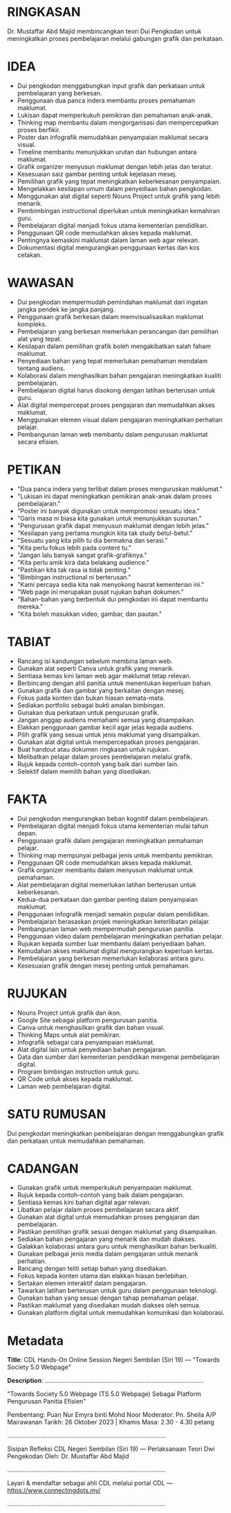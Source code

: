 # RINGKASAN
Dr. Mustaffar Abd Majid membincangkan teori Dui Pengkodan untuk meningkatkan proses pembelajaran melalui gabungan grafik dan perkataan.

# IDEA
- Dui pengkodan menggabungkan input grafik dan perkataan untuk pembelajaran yang berkesan.
- Penggunaan dua panca indera membantu proses pemahaman maklumat.
- Lukisan dapat memperkukuh pemikiran dan pemahaman anak-anak.
- Thinking map membantu dalam mengorganisasi dan mempercepatkan proses berfikir.
- Poster dan infografik memudahkan penyampaian maklumat secara visual.
- Timeline membantu menunjukkan urutan dan hubungan antara maklumat.
- Grafik organizer menyusun maklumat dengan lebih jelas dan teratur.
- Kesesuaian saiz gambar penting untuk kejelasan mesej.
- Pemilihan grafik yang tepat meningkatkan keberkesanan penyampaian.
- Mengelakkan kesilapan umum dalam penyediaan bahan pengkodan.
- Menggunakan alat digital seperti Nouns Project untuk grafik yang lebih menarik.
- Pembimbingan instructional diperlukan untuk meningkatkan kemahiran guru.
- Pembelajaran digital menjadi fokus utama kementerian pendidikan.
- Penggunaan QR code memudahkan akses kepada maklumat.
- Pentingnya kemaskini maklumat dalam laman web agar relevan.
- Dokumentasi digital mengurangkan penggunaan kertas dan kos cetakan.

# WAWASAN
- Dui pengkodan mempermudah pemindahan maklumat dari ingatan jangka pendek ke jangka panjang.
- Penggunaan grafik berkesan dalam memvisualisasikan maklumat kompleks.
- Pembelajaran yang berkesan memerlukan perancangan dan pemilihan alat yang tepat.
- Kesilapan dalam pemilihan grafik boleh mengakibatkan salah faham maklumat.
- Penyediaan bahan yang tepat memerlukan pemahaman mendalam tentang audiens.
- Kolaborasi dalam menghasilkan bahan pengajaran meningkatkan kualiti pembelajaran.
- Pembelajaran digital harus disokong dengan latihan berterusan untuk guru.
- Alat digital mempercepat proses pengajaran dan memudahkan akses maklumat.
- Menggunakan elemen visual dalam pengajaran meningkatkan perhatian pelajar.
- Pembangunan laman web membantu dalam pengurusan maklumat secara efisien.

# PETIKAN
- "Dua panca indera yang terlibat dalam proses menguruskan maklumat."
- "Lukisan ini dapat meningkatkan pemikiran anak-anak dalam proses pembelajaran."
- "Poster ini banyak digunakan untuk mempromosi sesuatu idea."
- "Garis masa ni biasa kita gunakan untuk menunjukkan susunan."
- "Pengurusan grafik dapat menyusun maklumat dengan lebih jelas."
- "Kesilapan yang pertama mungkin kita tak study betul-betul."
- "Sesuatu yang kita pilih tu dia bermakna dan serasi."
- "Kita perlu fokus lebih pada content tu."
- "Jangan lalu banyak sangat grafik-grafiknya."
- "Kita perlu amik kira data belakang audience."
- "Pastikan kita tak rasa ia tidak penting."
- "Bimbingan instructional ni berterusan."
- "Kami percaya sedia kita nak menyokong hasrat kementerian ini."
- "Web page ini merupakan pusat rujukan bahan dokumen."
- "Bahan-bahan yang berbentuk dui pengkodan ini dapat membantu mereka."
- "Kita boleh masukkan video, gambar, dan pautan."

# TABIAT
- Rancang isi kandungan sebelum membina laman web.
- Gunakan alat seperti Canva untuk grafik yang menarik.
- Sentiasa kemas kini laman web agar maklumat tetap relevan.
- Berbincang dengan ahli panitia untuk menentukan keperluan bahan.
- Gunakan grafik dan gambar yang berkaitan dengan mesej.
- Fokus pada konten dan bukan hiasan semata-mata.
- Sediakan portfolio sebagai bukti amalan bimbingan.
- Gunakan dua perkataan untuk pengurusan grafik.
- Jangan anggap audiens memahami semua yang disampaikan.
- Elakkan penggunaan gambar kecil agar jelas kepada audiens.
- Pilih grafik yang sesuai untuk jenis maklumat yang disampaikan.
- Gunakan alat digital untuk mempercepatkan proses pengajaran.
- Buat handout atau dokumen ringkasan untuk rujukan.
- Melibatkan pelajar dalam proses pembelajaran melalui grafik.
- Rujuk kepada contoh-contoh yang baik dari sumber lain.
- Selektif dalam memilih bahan yang disediakan.

# FAKTA
- Dui pengkodan mengurangkan beban kognitif dalam pembelajaran.
- Pembelajaran digital menjadi fokus utama kementerian mulai tahun depan.
- Penggunaan grafik dalam pengajaran meningkatkan pemahaman pelajar.
- Thinking map mempunyai pelbagai jenis untuk membantu pemikiran.
- Penggunaan QR code memudahkan akses kepada maklumat.
- Grafik organizer membantu dalam menyusun maklumat untuk pemahaman.
- Alat pembelajaran digital memerlukan latihan berterusan untuk keberkesanan.
- Kedua-dua perkataan dan gambar penting dalam penyampaian maklumat.
- Penggunaan infografik menjadi semakin popular dalam pendidikan.
- Pembelajaran berasaskan projek meningkatkan keterlibatan pelajar.
- Pembangunan laman web mempermudah pengurusan panitia.
- Penggunaan video dalam pembelajaran meningkatkan perhatian pelajar.
- Rujukan kepada sumber luar membantu dalam penyediaan bahan.
- Kemudahan akses maklumat digital mengurangkan keperluan kertas.
- Pembelajaran yang berkesan memerlukan kolaborasi antara guru.
- Kesesuaian grafik dengan mesej penting untuk pemahaman.

# RUJUKAN
- Nouns Project untuk grafik dan ikon.
- Google Site sebagai platform pengurusan panitia.
- Canva untuk menghasilkan grafik dan bahan visual.
- Thinking Maps untuk alat pemikiran.
- Infografik sebagai cara penyampaian maklumat.
- Alat digital lain untuk penyediaan bahan pengajaran.
- Data dan sumber dari kementerian pendidikan mengenai pembelajaran digital.
- Program bimbingan instruction untuk guru.
- QR Code untuk akses kepada maklumat.
- Laman web pembelajaran digital.

# SATU RUMUSAN
Dui pengkodan meningkatkan pembelajaran dengan menggabungkan grafik dan perkataan untuk memudahkan pemahaman.

# CADANGAN
- Gunakan grafik untuk memperkukuh penyampaian maklumat.
- Rujuk kepada contoh-contoh yang baik dalam pengajaran.
- Sentiasa kemas kini bahan digital agar relevan.
- Libatkan pelajar dalam proses pembelajaran secara aktif.
- Gunakan alat digital untuk memudahkan proses pengajaran dan pembelajaran.
- Pastikan pemilihan grafik sesuai dengan maklumat yang disampaikan.
- Sediakan bahan pengajaran yang menarik dan mudah diakses.
- Galakkan kolaborasi antara guru untuk menghasilkan bahan berkualiti.
- Gunakan pelbagai jenis media dalam pengajaran untuk menarik perhatian.
- Rancang dengan teliti setiap bahan yang disediakan.
- Fokus kepada konten utama dan elakkan hiasan berlebihan.
- Sertakan elemen interaktif dalam pengajaran.
- Tawarkan latihan berterusan untuk guru dalam penggunaan teknologi.
- Gunakan bahan yang sesuai dengan tahap pemahaman pelajar.
- Pastikan maklumat yang disediakan mudah diakses oleh semua.
- Gunakan platform digital untuk memudahkan komunikasi dan kolaborasi.

# Metadata
**Title**: CDL Hands-On Online Session Negeri Sembilan (Siri 19) — “Towards Society 5.0 Webpage"

**Description**: ...........................................................................................

"Towards Society 5.0 Webpage (TS 5.0 Webpage) Sebagai Platform Pengurusan Panitia Efisien"

Pembentang: Puan Nur Emyra binti Mohd Noor
Moderator: Pn.  Sheila A/P Mairawanan
Tarikh: 26 Oktober 2023   |   Khamis
Masa: 2.30  - 4.30 petang

...........................................................................................

Sisipan Refleksi CDL Negeri Sembilan (Siri 19) — Perlaksanaan Teori Dwi Pengekodan
Oleh: Dr. Mustaffar Abd Majid

...........................................................................................

Layari & mendaftar sebagai ahli CDL melalui portal CDL — https://www.connectingdots.my/

...........................................................................................